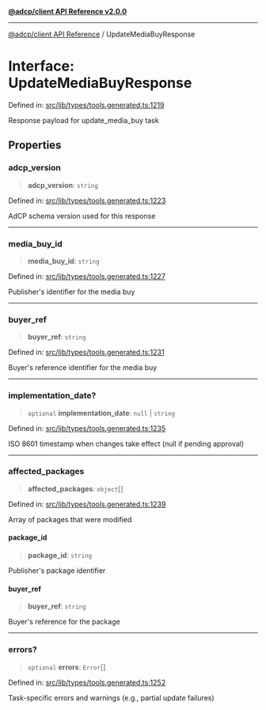 [**@adcp/client API Reference v2.0.0**](../README.md)

***

[@adcp/client API Reference](../README.md) / UpdateMediaBuyResponse

# Interface: UpdateMediaBuyResponse

Defined in: [src/lib/types/tools.generated.ts:1219](https://github.com/adcontextprotocol/adcp-client/blob/add23254eadaef025ae9fbe49b40948f459b98ff/src/lib/types/tools.generated.ts#L1219)

Response payload for update_media_buy task

## Properties

### adcp\_version

> **adcp\_version**: `string`

Defined in: [src/lib/types/tools.generated.ts:1223](https://github.com/adcontextprotocol/adcp-client/blob/add23254eadaef025ae9fbe49b40948f459b98ff/src/lib/types/tools.generated.ts#L1223)

AdCP schema version used for this response

***

### media\_buy\_id

> **media\_buy\_id**: `string`

Defined in: [src/lib/types/tools.generated.ts:1227](https://github.com/adcontextprotocol/adcp-client/blob/add23254eadaef025ae9fbe49b40948f459b98ff/src/lib/types/tools.generated.ts#L1227)

Publisher's identifier for the media buy

***

### buyer\_ref

> **buyer\_ref**: `string`

Defined in: [src/lib/types/tools.generated.ts:1231](https://github.com/adcontextprotocol/adcp-client/blob/add23254eadaef025ae9fbe49b40948f459b98ff/src/lib/types/tools.generated.ts#L1231)

Buyer's reference identifier for the media buy

***

### implementation\_date?

> `optional` **implementation\_date**: `null` \| `string`

Defined in: [src/lib/types/tools.generated.ts:1235](https://github.com/adcontextprotocol/adcp-client/blob/add23254eadaef025ae9fbe49b40948f459b98ff/src/lib/types/tools.generated.ts#L1235)

ISO 8601 timestamp when changes take effect (null if pending approval)

***

### affected\_packages

> **affected\_packages**: `object`[]

Defined in: [src/lib/types/tools.generated.ts:1239](https://github.com/adcontextprotocol/adcp-client/blob/add23254eadaef025ae9fbe49b40948f459b98ff/src/lib/types/tools.generated.ts#L1239)

Array of packages that were modified

#### package\_id

> **package\_id**: `string`

Publisher's package identifier

#### buyer\_ref

> **buyer\_ref**: `string`

Buyer's reference for the package

***

### errors?

> `optional` **errors**: `Error`[]

Defined in: [src/lib/types/tools.generated.ts:1252](https://github.com/adcontextprotocol/adcp-client/blob/add23254eadaef025ae9fbe49b40948f459b98ff/src/lib/types/tools.generated.ts#L1252)

Task-specific errors and warnings (e.g., partial update failures)

